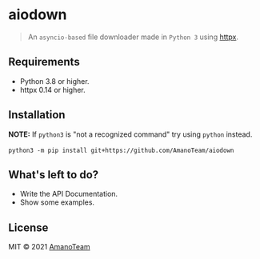 # aiodown

> An `asyncio-based` file downloader made in `Python 3` using [httpx](//github.com/encode/httpx).

## Requirements

- Python 3.8 or higher.
- httpx 0.14 or higher.

## Installation

**NOTE:** If `python3` is "not a recognized command" try using `python` instead.<br>
<br>
`python3 -m pip install git+https://github.com/AmanoTeam/aiodown`<br>

## What's left to do?

- Write the API Documentation.
- Show some examples.

## License

MIT © 2021 [AmanoTeam](//github.com/AmanoTeam)
